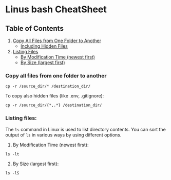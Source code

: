 # Linus bash CheatSheet

## Table of Contents

1. [Copy All Files from One Folder to Another](#copy-all-files-from-one-folder-to-another)
    - [Including Hidden Files](#including-hidden-files)
2. [Listing Files](#listing-files)
    - [By Modification Time (newest first)](#by-modification-time-newest-first)
    - [By Size (largest first)](#by-size-largest-first)


### Copy all files from one folder to another 

```
cp -r /source_dir/* /destination_dir/
```

To copy also hidden files (like .env, .gitignore):

```
cp -r /source_dir/{*,.*} /destination_dir/
```

### Listing files:

The `ls` command in Linux is used to list directory contents. You can sort the output of `ls` in various ways by using different options.

1. By Modification Time (newest first):
```
ls -lt
```

2. By Size (largest first):
```
ls -lS
```
